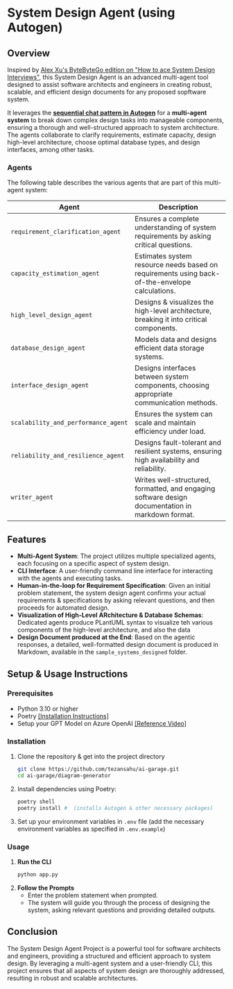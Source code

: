 # System Design Agent (using Autogen)

## Overview

Inspired by [Alex Xu's ByteByteGo edition on "How to ace System Design Interviews"](https://blog.bytebytego.com/p/ep141-how-to-ace-system-design-interviews), this System Design Agent is an advanced multi-agent tool designed to assist software architects and engineers in creating robust, scalable, and efficient design documents for any proposed sopftware system. 

It leverages the **[sequential chat pattern in Autogen](https://microsoft.github.io/autogen/0.2/docs/tutorial/conversation-patterns#sequential-chats)** for a **multi-agent system** to break down complex design tasks into manageable components, ensuring a thorough and well-structured approach to system architecture. The agents collaborate to clarify requirements, estimate capacity, design high-level architecture, choose optimal database types, and design interfaces, among other tasks.

### Agents

The following table describes the various agents that are part of this multi-agent system:

| Agent                        | Description                                                                                           |
|-----------------------------------|-------------------------------------------------------------------------------------------------------|
| `requirement_clarification_agent` | Ensures a complete understanding of system requirements by asking critical questions.                 |
| `capacity_estimation_agent`       | Estimates system resource needs based on requirements using back-of-the-envelope calculations.                                               |
| `high_level_design_agent`         | Designs & visualizes the high-level architecture, breaking it into critical components.                            |
| `database_design_agent`           | Models data and designs efficient data storage systems.                                               |
| `interface_design_agent`          | Designs interfaces between system components, choosing appropriate communication methods.             |
| `scalability_and_performance_agent` | Ensures the system can scale and maintain efficiency under load.                                      |
| `reliability_and_resilience_agent` | Designs fault-tolerant and resilient systems, ensuring high availability and reliability.              |
| `writer_agent`                    | Writes well-structured, formatted, and engaging software design documentation in markdown format.     |


## Features

- **Multi-Agent System**: The project utilizes multiple specialized agents, each focusing on a specific aspect of system design.
- **CLI Interface**: A user-friendly command line interface for interacting with the agents and executing tasks.
- **Human-in-the-loop for Requirement Specification**: Given an initial problem statement, the system design agent confirms your actual requirements & specifications by asking relevant questions, and then proceeds for automated design.
- **Visualization of High-Level ARchitecture & Database Schemas**: Dedicated agents produce PLantUML syntax to visualize teh various components of the high-level architecture, and also the data
- **Design Document produced at the End**: Based on the agentic responses, a detailed, well-formatted design document is produced in Markdown, available in the `sample_systems_designed` folder.


## Setup & Usage Instructions

### Prerequisites

- Python 3.10 or higher
- Poetry [[Installation Instructions]](https://python-poetry.org/docs/#installation)
- Setup your GPT Model on Azure OpenAI [[Reference Video]](https://youtu.be/H_1Ge6wxaaE?si=_mv-I8w2VB7D1PhB)

### Installation
  1. Clone the repository & get into the project directory
     ```sh
     git clone https://github.com/tezansahu/ai-garage.git
     cd ai-garage/diagram-generator
     ```
  2. Install dependencies using Poetry:
     ```sh
     poetry shell
     poetry install #  (installs Autogen & other necessary packages) 
     ```
  3. Set up your environment variables in `.env` file (add the necessary environment variables as specified in `.env.example`)

### Usage

1. **Run the CLI**
    ```sh
    python app.py
    ```
2. **Follow the Prompts**
    - Enter the problem statement when prompted.
    - The system will guide you through the process of designing the system, asking relevant questions and providing detailed outputs.


## Conclusion

The System Design Agent Project is a powerful tool for software architects and engineers, providing a structured and efficient approach to system design. By leveraging a multi-agent system and a user-friendly CLI, this project ensures that all aspects of system design are thoroughly addressed, resulting in robust and scalable architectures.